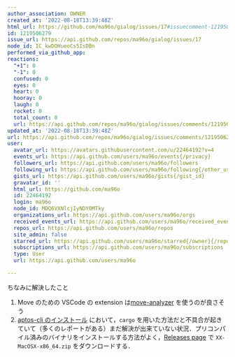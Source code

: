 ```yaml
---
author_association: OWNER
created_at: '2022-08-18T13:39:48Z'
html_url: https://github.com/ma96o/gialog/issues/17#issuecomment-1219506279
id: 1219506279
issue_url: https://api.github.com/repos/ma96o/gialog/issues/17
node_id: IC_kwDOHueoCs5IsDBn
performed_via_github_app: 
reactions:
  "+1": 0
  "-1": 0
  confused: 0
  eyes: 0
  heart: 0
  hooray: 0
  laugh: 0
  rocket: 0
  total_count: 0
  url: https://api.github.com/repos/ma96o/gialog/issues/comments/1219506279/reactions
updated_at: '2022-08-18T13:39:48Z'
url: https://api.github.com/repos/ma96o/gialog/issues/comments/1219506279
user:
  avatar_url: https://avatars.githubusercontent.com/u/22464192?v=4
  events_url: https://api.github.com/users/ma96o/events{/privacy}
  followers_url: https://api.github.com/users/ma96o/followers
  following_url: https://api.github.com/users/ma96o/following{/other_user}
  gists_url: https://api.github.com/users/ma96o/gists{/gist_id}
  gravatar_id: ''
  html_url: https://github.com/ma96o
  id: 22464192
  login: ma96o
  node_id: MDQ6VXNlcjIyNDY0MTky
  organizations_url: https://api.github.com/users/ma96o/orgs
  received_events_url: https://api.github.com/users/ma96o/received_events
  repos_url: https://api.github.com/users/ma96o/repos
  site_admin: false
  starred_url: https://api.github.com/users/ma96o/starred{/owner}{/repo}
  subscriptions_url: https://api.github.com/users/ma96o/subscriptions
  type: User
  url: https://api.github.com/users/ma96o

---
```

ちなみに解決したこと

1. Move のための VSCode の extension は[move-analyzer](https://marketplace.visualstudio.com/items?itemName=move.move-analyzer) を使うのが良さそう
2.  [aptos-cli のインストール](https://aptos.dev/cli-tools/aptos-cli-tool/install-aptos-cli) において，`cargo` を用いた方法だと不具合が起きていて（多くのレポートがある）まだ解決が出来ていない状況．プリコンパイル済みのバイナリをインストールする方法がよく，[Releases page](https://github.com/aptos-labs/aptos-core/releases?q=cli&expanded=true) で `XX-MacOSX-x86_64.zip` をダウンロードする．